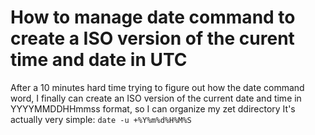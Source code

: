 # How to manage date command to create a ISO version of the curent time and date in UTC
After a 10 minutes hard time trying to figure out how the date command word, I finally can create an ISO version of the current date and time in YYYYMMDDHHmmss format, so I can organize my zet ddirectory
It's actually very simple:
`date -u +%Y%m%d%H%M%S` 
